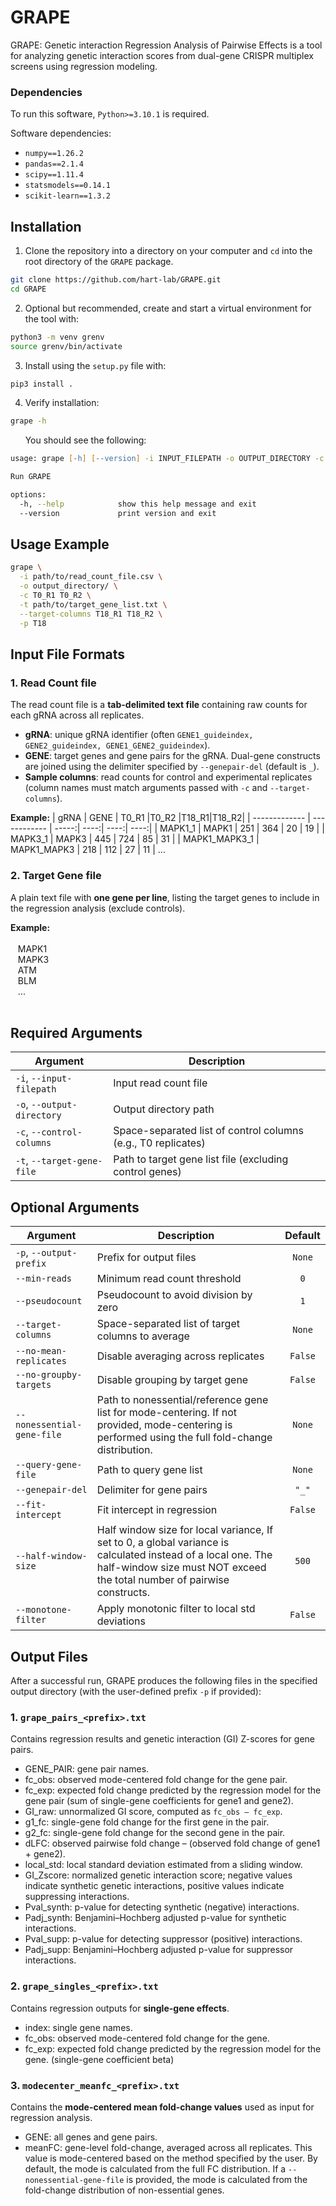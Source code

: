 # GRAPE
GRAPE: Genetic interaction Regression Analysis of Pairwise Effects is a tool for analyzing genetic interaction scores from dual-gene CRISPR multiplex screens using regression modeling.

### Dependencies
To run this software, `Python>=3.10.1` is required. 

Software dependencies:
- `numpy==1.26.2`
- `pandas==2.1.4`
- `scipy==1.11.4`
- `statsmodels==0.14.1`
- `scikit-learn==1.3.2`

## Installation

1. Clone the repository into a directory on your computer and `cd` into the root directory of the `GRAPE` package.

```zsh
git clone https://github.com/hart-lab/GRAPE.git
cd GRAPE
```

2. Optional but recommended, create and start a virtual environment for the tool with:

```zsh
python3 -m venv grenv
source grenv/bin/activate
```


3. Install using the `setup.py` file with:

```zsh
pip3 install .
```

4. Verify installation:

```zsh
grape -h
```
&nbsp;&nbsp;&nbsp;&nbsp;&nbsp;&nbsp;You should see the following:
```zsh
usage: grape [-h] [--version] -i INPUT_FILEPATH -o OUTPUT_DIRECTORY -c CONTROL_COLUMNS [CONTROL_COLUMNS ...] -t TARGET_GENE_FILE [-p OUTPUT_PREFIX] [--min-reads MIN_READS] [--pseudocount PSEUDOCOUNT] [--target-columns TARGET_COLUMNS [TARGET_COLUMNS ...]][--no-mean-replicates] [--no-groupby-targets] [--nonessential-gene-file NONESSENTIAL_GENE_FILE] [--query-gene-file QUERY_GENE_FILE] [--genepair-del GENEPAIR_DEL] [--fit-intercept] [--half-window-size HALF_WINDOW_SIZE] [--monotone-filter]

Run GRAPE

options:
  -h, --help            show this help message and exit
  --version             print version and exit
  ```

## Usage Example
```zsh
grape \
  -i path/to/read_count_file.csv \
  -o output_directory/ \
  -c T0_R1 T0_R2 \
  -t path/to/target_gene_list.txt \
  --target-columns T18_R1 T18_R2 \
  -p T18
```
## Input File Formats
### 1. Read Count file
The read count file is a **tab-delimited text file** containing raw counts for each gRNA across all replicates.
- **gRNA**: unique gRNA identifier (often `GENE1_guideindex, GENE2_guideindex, GENE1_GENE2_guideindex`).  
- **GENE**: target genes and gene pairs for the gRNA. Dual-gene constructs are joined using the delimiter specified by `--genepair-del` (default is `_`).  
- **Sample columns**: read counts for control and experimental replicates (column names must match arguments passed with `-c` and `--target-columns`).  

**Example:**
| gRNA          | GENE         | T0_R1 |T0_R2 |T18_R1|T18_R2|
| ------------- | ------------ | -----:| ----:| ----:| ----:|
| MAPK1_1       | MAPK1        | 251 | 364 | 20 | 19 |
| MAPK3_1       | MAPK3        | 445 | 724 | 85 | 31 |
| MAPK1_MAPK3_1 | MAPK1_MAPK3  | 218 | 112 | 27 | 11 |
...

### 2. Target Gene file
A plain text file with **one gene per line**, listing the target genes to include in the regression analysis (exclude controls).

**Example:** <br><br>
&nbsp;&nbsp;&nbsp;MAPK1 <br>
&nbsp;&nbsp;&nbsp;MAPK3 <BR>
&nbsp;&nbsp;&nbsp;ATM <br>
&nbsp;&nbsp;&nbsp;BLM <br>
&nbsp;&nbsp;&nbsp;...
<br><br>

## Required Arguments
| Argument                   | Description                                                   |
| -------------------------- | ------------------------------------------------------------- |
| `-i`, `--input-filepath`   | Input read count file                                         |
| `-o`, `--output-directory` | Output directory path                                         |
| `-c`, `--control-columns`  | Space-separated list of control columns (e.g., T0 replicates) |
| `-t`, `--target-gene-file` | Path to target gene list file (excluding control genes)       |

## Optional Arguments
| Argument                   | Description                                          | Default |
| -------------------------- | ---------------------------------------------------- |:-------:|
| `-p`, `--output-prefix`    | Prefix for output files                              | `None` |
| `--min-reads`              | Minimum read count threshold                         | `0` |
| `--pseudocount`            | Pseudocount to avoid division by zero                | `1` |
| `--target-columns`         | Space-separated list of target columns to average    | `None` |
| `--no-mean-replicates`     | Disable averaging across replicates                  | `False` |
| `--no-groupby-targets`     | Disable grouping by target gene                      | `False` |
| `--nonessential-gene-file` | Path to nonessential/reference gene list for mode-centering. If not provided, mode-centering is performed using the full fold-change distribution.      | `None` |
| `--query-gene-file`        | Path to query gene list                              | `None` |
| `--genepair-del`           | Delimiter for gene pairs                             | `"_"` |
| `--fit-intercept`          | Fit intercept in regression                          |`False`|
| `--half-window-size`       | Half window size for local variance, If set to 0, a global variance is calculated instead of a local one. The half-window size must NOT exceed the total number of pairwise constructs. |`500`|
| `--monotone-filter`        | Apply monotonic filter to local std deviations       |`False`|


## Output Files 
After a successful run, GRAPE produces the following files in the specified output directory (with the user-defined prefix `-p` if provided):

### 1. `grape_pairs_<prefix>.txt`
Contains regression results and genetic interaction (GI) Z-scores for gene pairs.  
- GENE_PAIR: gene pair names.  
- fc_obs: observed mode-centered fold change for the gene pair. 
- fc_exp: expected fold change predicted by the regression model for the gene pair  (sum of single-gene coefficients for gene1 and gene2).
- GI_raw: unnormalized GI score, computed as `fc_obs – fc_exp`.
- g1_fc: single-gene fold change for the first gene in the pair.
- g2_fc: single-gene fold change for the second gene in the pair.
- dLFC: observed pairwise fold change – (observed fold change of gene1 + gene2).
- local_std: local standard deviation estimated from a sliding window.
- GI_Zscore: normalized genetic interaction score; negative values indicate synthetic genetic interactions, positive values indicate suppressing interactions.
- Pval_synth: p-value for detecting synthetic (negative) interactions.
- Padj_synth: Benjamini–Hochberg adjusted p-value for synthetic interactions.
- Pval_supp: p-value for detecting suppressor (positive) interactions.
- Padj_supp: Benjamini–Hochberg adjusted p-value for suppressor interactions.

### 2. `grape_singles_<prefix>.txt`
Contains regression outputs for **single-gene effects**.  
- index: single gene names.  
- fc_obs: observed mode-centered fold change for the gene.
- fc_exp: expected fold change predicted by the regression model for the gene. (single-gene coefficient beta)

### 3. `modecenter_meanfc_<prefix>.txt`
Contains the **mode-centered mean fold-change values** used as input for regression analysis.  
- GENE: all genes and gene pairs.  
- meanFC: gene-level fold-change, averaged across all replicates. This value is mode-centered based on the method specified by the user. By default, the mode is calculated from the full FC distribution. If a `--nonessential-gene-file` is provided, the mode is calculated from the fold-change distribution of non-essential genes.
